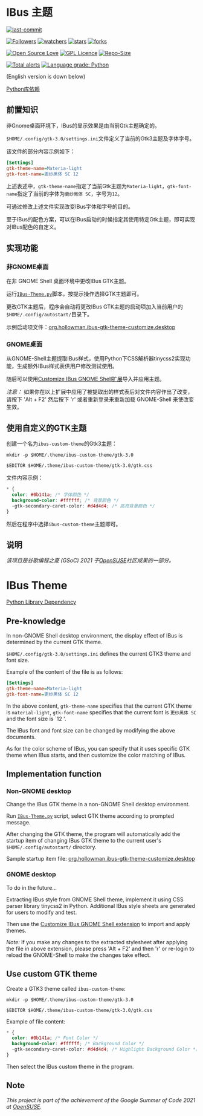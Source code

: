 # IBus 主题

[![last-commit](https://img.shields.io/github/last-commit/HollowMan6/IBus-Theme)](https://github.com/HollowMan6/IBus-Theme/graphs/commit-activity)

[![Followers](https://img.shields.io/github/followers/HollowMan6?style=social)](https://github.com/HollowMan6?tab=followers)
[![watchers](https://img.shields.io/github/watchers/HollowMan6/IBus-Theme?style=social)](https://github.com/HollowMan6/IBus-Theme/watchers)
[![stars](https://img.shields.io/github/stars/HollowMan6/IBus-Theme?style=social)](https://github.com/HollowMan6/IBus-Theme/stargazers)
[![forks](https://img.shields.io/github/forks/HollowMan6/IBus-Theme?style=social)](https://github.com/HollowMan6/IBus-Theme/network/members)

[![Open Source Love](https://img.shields.io/badge/-%E2%9D%A4%20Open%20Source-Green?style=flat-square&logo=Github&logoColor=white&link=https://hollowman6.github.io/fund.html)](https://hollowman6.github.io/fund.html)
[![GPL Licence](https://img.shields.io/badge/license-GPL-blue)](https://opensource.org/licenses/GPL-3.0/)
[![Repo-Size](https://img.shields.io/github/repo-size/HollowMan6/IBus-Theme.svg)](https://github.com/HollowMan6/IBus-Theme/archive/main.zip)

[![Total alerts](https://img.shields.io/lgtm/alerts/g/HollowMan6/IBus-Theme.svg?logo=lgtm&logoWidth=18)](https://lgtm.com/projects/g/HollowMan6/IBus-Theme/alerts/)
[![Language grade: Python](https://img.shields.io/lgtm/grade/python/g/HollowMan6/IBus-Theme.svg?logo=lgtm&logoWidth=18)](https://lgtm.com/projects/g/HollowMan6/IBus-Theme/context:python)

(English version is down below)

[Python库依赖](../../network/dependencies)

## 前置知识

非Gnome桌面环境下，IBus的显示效果是由当前Gtk主题确定的。

`$HOME/.config/gtk-3.0/settings.ini`文件定义了当前的Gtk3主题及字体字号。

该文件的部分内容示例如下：

```ini
[Settings]
gtk-theme-name=Materia-light
gtk-font-name=更纱黑体 SC 12
```

上述表述中，`gtk-theme-name`指定了当前Gtk主题为`Materia-light`，`gtk-font-name`指定了当前的字体为`更纱黑体 SC`，字号为`12`。

可通过修改上述文件实现改变IBus字体和字号的目的。

至于IBus的配色方案，可以在IBus启动的时候指定其使用特定Gtk主题，即可实现对IBus配色的自定义。

## 实现功能

### 非GNOME桌面

在非 GNOME Shell 桌面环境中更改IBus GTK主题。

运行[`IBus-Theme.py`](IBus-Theme.py)脚本，按提示操作选择GTK主题即可。

更改GTK主题后，程序会自动将更改IBus GTK主题的启动项加入当前用户的`$HOME/.config/autostart/`目录下。

示例启动项文件：[org.hollowman.ibus-gtk-theme-customize.desktop](org.hollowman.ibus-gtk-theme-customize.desktop)

### GNOME桌面

从GNOME-Shell主题提取IBus样式，使用Python下CSS解析器tinycss2实现功能，生成额外IBus样式表供用户修改测试使用。

随后可以使用[Customize IBus GNOME Shell扩展](https://extensions.gnome.org/extension/4112/customize-ibus/)导入并应用主题。

*注意：* 如果你在以上扩展中应用了被提取出的样式表后对文件内容作出了改变，请按下 'Alt + F2' 然后按下 'r' 或者重新登录来重新加载 GNOME-Shell 来使改变生效。

## 使用自定义的GTK主题

创建一个名为`ibus-custom-theme`的Gtk3主题：

`mkdir -p $HOME/.theme/ibus-custom-theme/gtk-3.0`

`$EDITOR $HOME/.theme/ibus-custom-theme/gtk-3.0/gtk.css`

文件内容示例：

```css
* {
  color: #0b141a; /* 字体颜色 */
  background-color: #ffffff; /* 背景颜色 */
  -gtk-secondary-caret-color: #d4d4d4; /* 高亮背景颜色 */
}
```

然后在程序中选择`ibus-custom-theme`主题即可。

## 说明

_该项目是谷歌编程之夏 (GSoC) 2021 于[OpenSUSE](https://github.com/openSUSE/mentoring/issues/158)社区成果的一部分。_

# IBus Theme

[Python Library Dependency](../../network/dependencies)

## Pre-knowledge

In non-GNOME Shell desktop environment, the display effect of IBus is determined by the current GTK theme.

`$HOME/.config/gtk-3.0/settings.ini` defines the current GTK3 theme and font size.

Example of the content of the file is as follows:

```ini
[Settings]
gtk-theme-name=Materia-light
gtk-font-name=更纱黑体 SC 12
```

In the above content, `gtk-theme-name` specifies that the current GTK theme is `material-light`, `gtk-font-name` specifies that the current font is `更纱黑体 SC` and the font size is `12 '.

The IBus font and font size can be changed by modifying the above documents.

As for the color scheme of IBus, you can specify that it uses specific GTK theme when IBus starts, and then customize the color matching of IBus.

## Implementation function

### Non-GNOME desktop

Change the IBus GTK theme in a non-GNOME Shell desktop environment.

Run [`IBus-Theme.py`](IBus-Theme.py) script, select GTK theme according to prompted message.

After changing the GTK theme, the program will automatically add the startup item of changing IBus GTK theme to the current user's `$HOME/.config/autostart/` directory.

Sample startup item file: [org.hollowman.ibus-gtk-theme-customize.desktop](org.hollowman.ibus-gtk-theme-customize.desktop)

### GNOME desktop

To do in the future...

Extracting IBus style from GNOME Shell theme, implement it using CSS parser library tinycss2 in Python. Additional IBus style sheets are generated for users to modify and test.

Then use the [Customize IBus GNOME Shell extension](https://extensions.gnome.org/extension/4112/customize-ibus/) to import and apply themes.

*Note:* If you make any changes to the extracted stylesheet after applying the file in above extension, please press 'Alt + F2' and then 'r' or re-login to reload the GNOME-Shell to make the changes take effect.

## Use custom GTK theme

Create a GTK3 theme called `ibus-custom-theme`:

`mkdir -p $HOME/.theme/ibus-custom-theme/gtk-3.0`

`$EDITOR $HOME/.theme/ibus-custom-theme/gtk-3.0/gtk.css`

Example of file content:

```css
* {
  color: #0b141a; /* Font Color */
  background-color: #ffffff; /* Background Color */
  -gtk-secondary-caret-color: #d4d4d4; /* Highlight Background Color */
}
```

Then select the IBus custom theme in the program.

## Note

_This project is part of the achievement of the Google Summer of Code 2021 at [OpenSUSE](https://github.com/openSUSE/mentoring/issues/158)._
